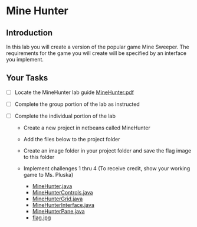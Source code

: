# Mine Hunter

## Introduction
In this lab you will create a version of the popular game Mine Sweeper.  The requirements for the game you will create will be specified by an interface you implement. 

## Your Tasks

- [ ] Locate the MineHunter lab guide [MineHunter.pdf](MineHunter.pdf)

- [ ] Complete the group portion of the lab as instructed

- [ ] Complete the individual portion of the lab

	* Create a new project in netbeans called MineHunter
	* Add the files below to the project folder
	* Create an image folder in your project folder and save the flag image to this folder
	* Implement challenges 1 thru 4 (To receive credit, show your working game to Ms. Pluska)

		- [MineHunter.java](mineHunter/MineHunter.java)
		- [MineHunterControls.java](mineHunter/MineHunterControls.java)
		- [MineHunterGrid.java](mineHunter/MineHunterGrid.java)
		- [MineHunterInterface.java](mineHunter/MineHunterInterface.java)
		- [MineHunterPane.java](mineHunter/MineHunterPane.java) 
		- [flag.jpg](https://github.com/hpluska/APCompSciA/blob/master/labs/MineHunter/images/flag.jpg)



